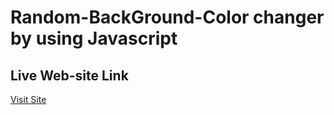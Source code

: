 # Random-BackGround-Color changer by using Javascript

## Live Web-site Link

[Visit Site](https://deft-pixie-9f06ca.netlify.app/ "Web Page Link")
